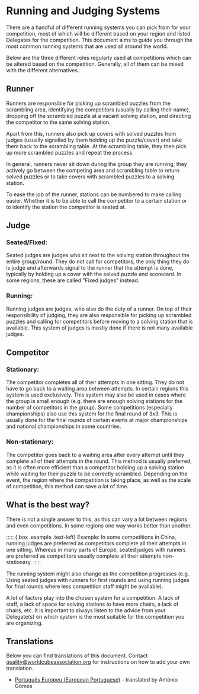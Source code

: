 # Running and Judging Systems

There are a handful of different running systems you can pick from for your competition, most of which will be different based on your region and listed Delegates for the competition. This document aims to guide you through the most common running systems that are used all around the world.

Below are the three different roles regularly used at competitions which can be altered based on the competition. Generally, all of them can be mixed with the different alternatives.

## Runner

Runners are responsible for picking up scrambled puzzles from the scrambling area, identifying the competitors (usually by calling their name), dropping off the scrambled puzzle at a vacant solving station, and directing the competitor to the same solving station.

Apart from this, runners also pick up covers with solved puzzles from judges (usually signalled by them holding up the puzzle/cover) and take them back to the scrambling table. At the scrambling table, they then pick up more scrambled puzzles and repeat the process.

In general, runners never sit down during the group they are running; they actively go between the competing area and scrambling table to return solved puzzles or to take covers with scrambled puzzles to a solving station.

To ease the job of the runner, stations can be numbered to make calling easier. Whether it is to be able to call the competitor to a certain station or to identify the station the competitor is seated at.

## Judge

### Seated/Fixed:

Seated judges are judges who sit next to the solving station throughout the entire group/round. They do not call for competitors, the only thing they do is judge and afterwards signal to the runner that the attempt is done, typically by holding up a cover with the solved puzzle and scorecard.
In some regions, these are called "Fixed judges" instead.

### Running:

Running judges are judges, who also do the duty of a runner. On top of their responsibility of judging, they are also responsible for picking up scrambled puzzles and calling for competitors before moving to a solving station that is available. This system of judges is mostly done if there is not many available judges.

## Competitor

### Stationary:

The competitor completes all of their attempts in one sitting. They do not have to go back to a waiting area between attempts. In certain regions this system is used exclusively. This system may also be used in cases where the group is small enough (e.g. there are enough solving stations for the number of competitors in the group). Some competitions (especially championships) also use this system for the final round of 3x3. This is usually done for the final rounds of certain events at major championships and national championships in some countries.

### Non-stationary:

The competitor goes back to a waiting area after every attempt until they complete all of their attempts in the round. This method is usually preferred, as it is often more efficient than a competitor holding up a solving station while waiting for their puzzle to be correctly scrambled. Depending on the event, the region where the competition is taking place, as well as the scale of competition, this method can save a lot of time.

## What is the best way?

There is not a single answer to this, as this can vary a lot between regions and even competitions. In some regions one way works better than another.

::::: {.box .example .text-left}
Example: In some competitions in China, running judges are preferred as competitors complete all their attempts in one sitting. Whereas in many parts of Europe, seated judges with runners are preferred as competitors usually complete all their attempts non-stationary.
:::::

The running system might also change as the competition progresses (e.g. Using seated judges with runners for first rounds and using running judges for final rounds where less competition staff might be available).

A lot of factors play into the chosen system for a competition: A lack of staff, a lack of space for solving stations to have more chairs, a lack of chairs, etc. It is important to always listen to the advice from your Delegate(s) on which system is the most suitable for the competition you are organizing.

<div class="spacer"></div>

## Translations

Below you can find translations of this document. Contact quality@worldcubeassociation.org for instructions on how to add your own translation.

- [Português Europeu (European Portuguese)](wcadoc{edudoc/organizer-guidelines/pt/running-systems.pdf}) - translated by António Gomes
